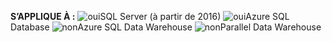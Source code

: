 <Token>**S’APPLIQUE À :** ![oui](media/yes.png)SQL Server (à partir de 2016) ![oui](media/yes.png)Azure SQL Database ![non](media/no.png)Azure SQL Data Warehouse ![non](media/no.png)Parallel Data Warehouse </Token>

